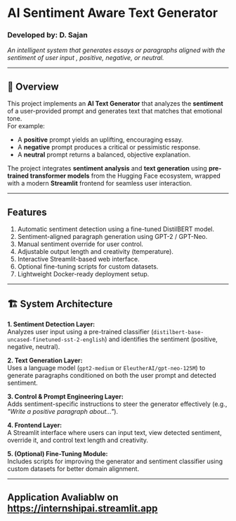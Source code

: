 # AI Sentiment Aware Text Generator  

### Developed by: D. Sajan
*An intelligent system that generates essays or paragraphs aligned with the sentiment of user input , positive, negative, or neutral.*

---

## 🌟 Overview

This project implements an **AI Text Generator** that analyzes the **sentiment** of a user-provided prompt and generates text that matches that emotional tone.  
For example:
- A **positive** prompt yields an uplifting, encouraging essay.  
- A **negative** prompt produces a critical or pessimistic response.  
- A **neutral** prompt returns a balanced, objective explanation.  

The project integrates **sentiment analysis** and **text generation** using **pre-trained transformer models** from the Hugging Face ecosystem, wrapped with a modern **Streamlit** frontend for seamless user interaction.

---

## Features

1.	Automatic sentiment detection using a fine-tuned DistilBERT model.  
2.	Sentiment-aligned paragraph generation using GPT-2 / GPT-Neo.  
3.	Manual sentiment override for user control.  
4.	Adjustable output length and creativity (temperature).  
5.	Interactive Streamlit-based web interface.  
6.	Optional fine-tuning scripts for custom datasets.  
7.	Lightweight Docker-ready deployment setup.  

---

## 🏗️ System Architecture

**1. Sentiment Detection Layer:**  
Analyzes user input using a pre-trained classifier (`distilbert-base-uncased-finetuned-sst-2-english`) and identifies the sentiment (positive, negative, neutral).  

**2. Text Generation Layer:**  
Uses a language model (`gpt2-medium` or `EleutherAI/gpt-neo-125M`) to generate paragraphs conditioned on both the user prompt and detected sentiment.  

**3. Control & Prompt Engineering Layer:**  
Adds sentiment-specific instructions to steer the generator effectively (e.g., *"Write a positive paragraph about..."*).  

**4. Frontend Layer:**  
A Streamlit interface where users can input text, view detected sentiment, override it, and control text length and creativity.  

**5. (Optional) Fine-Tuning Module:**  
Includes scripts for improving the generator and sentiment classifier using custom datasets for better domain alignment.  

---

## Application Avaliablw on https://internshipai.streamlit.app






